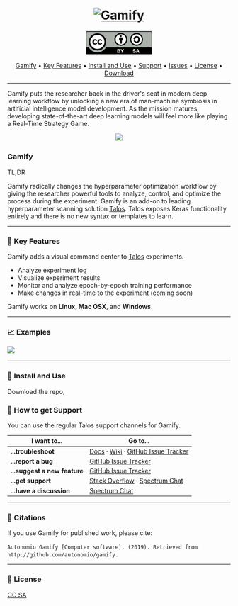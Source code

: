 <h1 align="center">
  <br>
  <a href="http://autonom.io"><img src="https://i.ibb.co/qBsYDf3/gamify-logo.png" alt="Gamify" width="150"></a>
  <br>
</h1>

<p align="center">
  
  <a href="https://mirrors.creativecommons.org/presskit/buttons/88x31/png/by-sa.png">
    <img width=150px src="https://raw.githubusercontent.com/eka-foundation/home/master/images/by-sa.png" alt="License">
  </a>

</p>

<p align="center">
  <a href="#Gamify">Gamify</a> •
  <a href="#Key-Features">Key Features</a> •
  <a href="#Install-and-Use">Install and Use</a> •
  <a href="#Support">Support</a> •
  <a href="https://github.com/autonomio/talos/issues">Issues</a> •
  <a href="#License">License</a> •
  <a href="https://github.com/autonomio/talos/archive/master.zip">Download</a>
</p>
<hr>
<p align="center">
  
Gamify puts the researcher back in the driver's seat in modern deep learning workflow by unlocking a new era of man-machine symbiosis in artificial intelligence model development. As the mission matures, developing state-of-the-art deep learning models will feel more like playing a Real-Time Strategy Game. 
</p>

<p align="center">
<img src='https://i.ibb.co/88SKWSg/overview.png' width=550px>
</p>

### Gamify

TL;DR

Gamify radically changes the hyperparameter optimization workflow by giving the researcher powerful tools to analyze, control, and optimize the process during the experiment. Gamify is an add-on to leading hyperparameter scanning solution [Talos](http://github.com/autonomio/talos). Talos exposes Keras functionality entirely and there is no new syntax or templates to learn. 

<hr>

### :wrench: Key Features

Gamify adds a visual command center to [Talos](http://github.com/autonomio/talos) experiments.

- Analyze experiment log
- Visualize experiment results
- Monitor and analyze epoch-by-epoch training performance
- Make changes in real-time to the experiment (coming soon)

Gamify works on **Linux, Mac OSX**, and **Windows**.

<hr>

### 📈 Examples


<img src=https://i.ibb.co/VWd8Bhm/Screen-Shot-2019-01-06-at-11-26-32-PM.png>


<hr>

### 💾 Install and Use

Download the repo, 

### 💬 How to get Support

You can use the regular Talos support channels for Gamify.

| I want to...                     | Go to...                                                  |
| -------------------------------- | ---------------------------------------------------------- |
| **...troubleshoot**           | [Docs] · [Wiki] · [GitHub Issue Tracker]                   |
| **...report a bug**           | [GitHub Issue Tracker]                                     |
| **...suggest a new feature**  | [GitHub Issue Tracker]                                     |
| **...get support**            | [Stack Overflow] · [Spectrum Chat]                         |
| **...have a discussion**      | [Spectrum Chat]                                            |

[github issue tracker]: https://github.com/automio/talos/issues
[docs]: https://autonomio.github.io/talos/
[wiki]: https://github.com/autonomio/talos/wiki
[stack overflow]: https://stackoverflow.com/questions/tagged/talos
[spectrum chat]: https://spectrum.chat/talos

<hr>

### 📢 Citations

If you use Gamify for published work, please cite:

`Autonomio Gamify [Computer software]. (2019). Retrieved from http://github.com/autonomio/gamify.`

<hr>

### 📃 License

[CC SA](https://creativecommons.org/licenses/by-sa/4.0/legalcode)
